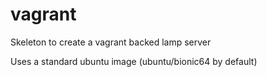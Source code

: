 # vagrant
Skeleton to create a vagrant backed lamp server

Uses a standard ubuntu image (ubuntu/bionic64 by default)
